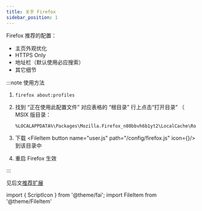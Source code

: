 ```yaml
---
title: 关于 Firefox
sidebar_position: 1
---
```


Firefox 推荐的配置：

- 主页外观优化
- HTTPS Only
- 地址栏（默认使用必应搜索）
- 其它细节

:::note 使用方法

1.  ```shell
    firefox about:profiles
    ```
2.  找到 “正在使用此配置文件” 对应表格的 “根目录” 行上点击“打开目录” （ MSIX 版目录：

        %LOCALAPPDATA%\Packages\Mozilla.Firefox_n80bbvh6b1yt2\LocalCache\Roaming\Mozilla\Firefox\Profiles

3.  下载 <FileItem button name="user.js" path="/config/firefox.js" icon={<ScriptIcon />}/> 到该目录中
4.  重启 Firefox 生效

:::

见后文[推荐扩展](./extensions)

import { ScriptIcon } from '@theme/fai';
import FileItem from '@theme/FileItem'
